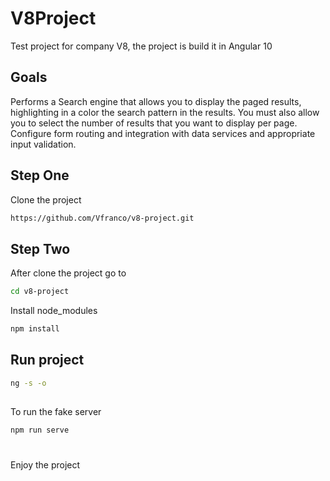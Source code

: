 # V8Project

Test project for company V8, the project is build it in Angular 10

## Goals
Performs a Search engine that allows you to display the paged results, highlighting in a color the search pattern in the results. You must also allow you to select the number of results that you want to display per page. Configure form routing and integration with data services and appropriate input validation.

## Step One
Clone the project

```bash
https://github.com/Vfranco/v8-project.git
```

## Step Two
After clone the project go to
```bash
cd v8-project
```
Install node_modules
```bash
npm install
```
## Run project
```bash
ng -s -o
```
##
To run the fake server
```bash
npm run serve
```
#
Enjoy the project
